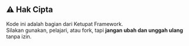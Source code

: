 ## ⚠️ Hak Cipta

Kode ini adalah bagian dari Ketupat Framework.  
Silakan gunakan, pelajari, atau fork, tapi **jangan ubah dan unggah ulang** tanpa izin.
